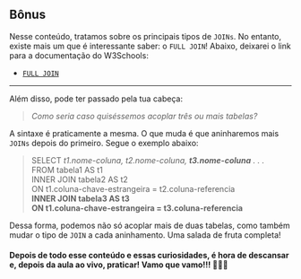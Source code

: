 ## Bônus

Nesse conteúdo, tratamos sobre os principais tipos de ``JOINs``. No entanto, existe mais um que é interessante saber: o ``FULL JOIN``! Abaixo, deixarei o link para a documentação do W3Schools:  

- [``FULL JOIN``](https://www.w3schools.com/sql/sql_join_full.asp)  

---

Além disso, pode ter passado pela tua cabeça:  

> *Como seria caso quiséssemos acoplar três ou mais tabelas?*  

A sintaxe é praticamente a mesma. O que muda é que aninharemos mais ``JOINs`` depois do primeiro. Segue o exemplo abaixo:

> SELECT *t1.nome-coluna, t2.nome-coluna, **t3.nome-coluna** . . .*  
> FROM tabela1 AS t1  
> INNER JOIN tabela2 AS t2  
> ON t1.coluna-chave-estrangeira = t2.coluna-referencia  
> **INNER JOIN tabela3 AS t3**  
> **ON t1.coluna-chave-estrangeira = t3.coluna-referencia**  

Dessa forma, podemos não só acoplar mais de duas tabelas, como também mudar o tipo de ``JOIN`` a cada aninhamento. Uma salada de fruta completa!  

#### Depois de todo esse conteúdo e essas curiosidades, é hora de descansar e, depois da aula ao vivo, praticar! Vamo que vamo!!! 🚀🚀🚀